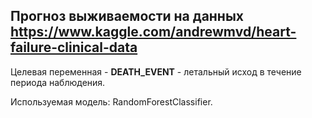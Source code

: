 ## Прогноз выживаемости на данных https://www.kaggle.com/andrewmvd/heart-failure-clinical-data

Целевая переменная - **DEATH_EVENT** - летальный исход в течение периода наблюдения.

Используемая модель: RandomForestClassifier.